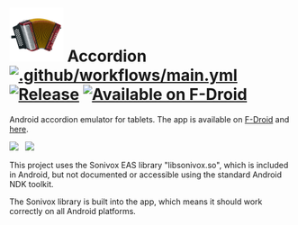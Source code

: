 # ![Logo](src/main/res/drawable-xhdpi/ic_launcher.png) Accordion [![.github/workflows/main.yml](https://github.com/billthefarmer/accordion/workflows/.github/workflows/main.yml/badge.svg)](https://github.com/billthefarmer/accordion/actions) [![Release](https://img.shields.io/github/release/billthefarmer/accordion.svg?logo=github)](https://github.com/billthefarmer/accordion/releases) [![Available on F-Droid](https://f-droid.org/wiki/images/c/ca/F-Droid-button_available-on_smaller.png)](https://f-droid.org/packages/org.billthefarmer.accordion/)

Android accordion emulator for tablets. The app is available on
[F-Droid](https://f-droid.org/packages/org.billthefarmer.accordion/)
and [here](https://github.com/billthefarmer/accordion/releases).

![](https://github.com/billthefarmer/billthefarmer.github.io/raw/master/images/Accordion.png)
&nbsp;
![](https://github.com/billthefarmer/billthefarmer.github.io/raw/master/images/Accordion-settings.png)

This project uses the Sonivox EAS library "libsonivox.so", which is
included in Android, but not documented or accessible using the
standard Android NDK toolkit.

The Sonivox library is built into the app, which means it should work correctly on
all Android platforms.
